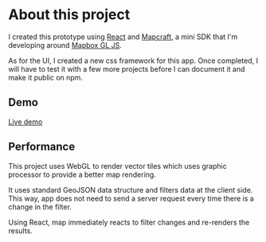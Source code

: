 # About this project

I created this prototype using [React](https://reactjs.org/) and [Mapcraft](https://github.com/iding-ir/mapcraft), a mini SDK that I'm developing around [Mapbox GL JS](https://mapbox.com/).

As for the UI, I created a new css framework for this app. Once completed, I will have to test it with a few more projects before I can document it and make it public on npm.

## Demo

[Live demo](http://realstate-map.iding.ir)

## Performance

This project uses WebGL to render vector tiles which uses graphic processor to provide a better map rendering.

It uses standard GeoJSON data structure and filters data at the client side. This way, app does not need to send a server request every time there is a change in the filter.

Using React, map immediately reacts to filter changes and re-renders the results.
